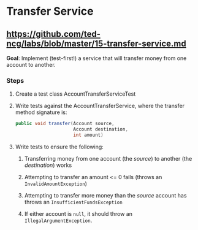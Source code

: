 # Transfer Service

## https://github.com/ted-ncg/labs/blob/master/15-transfer-service.md

**Goal**: Implement (test-first!) a service that will transfer money from one account to another.

### Steps

1. Create a test class AccountTransferServiceTest

1. Write tests against the AccountTransferService, where the transfer method signature is:

    ```java
    public void transfer(Account source,
                         Account destination,
                         int amount)    
    ```

1. Write tests to ensure the following:

   1. Transferring money from one account (the *source*) to another (the *destination*) works
   
   1. Attempting to transfer an amount <= 0 fails (throws an `InvalidAmountException`)
   
   1. Attempting to transfer more money than the *source* account has throws an `InsufficientFundsException`
   
   1. If either account is `null`, it should throw an `IllegalArgumentException`.
